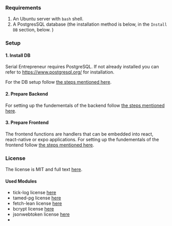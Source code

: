 ### Requirements

1. An Ubuntu server with `bash` shell.
2. A PostgresSQL database (the installation method is below, in the `Install DB` section, below. )


### Setup

#### 1. Install DB

Serial Entrepreneur requires PostgreSQL. If not already installed you can refer to https://www.postgresql.org/ for installation.

For the DB setup follow [the steps mentioned here](./database-setup/README.md).

#### 2. Prepare Backend

For setting up the fundementals of the backend follow [the steps mentioned here](./backend/README.md).

#### 3. Prepare Frontend

The frontend functions are handlers that can be embedded into react, react-native or expo applications. For setting up the fundementals of the frontend follow [the steps mentioned here](./frontend/README.md).

### License

The license is MIT and full text [here](LICENSE).

#### Used Modules

* tick-log license [here](./OtherLicenses/tick-log.txt)
* tamed-pg license [here](./OtherLicenses/tamed-pg.txt)
* fetch-lean license [here](./OtherLicenses/fetch-lean.txt)
* bcrypt license [here](./OtherLicenses/bcrypt.txt)
* jsonwebtoken license [here](./OtherLicenses/jsonwebtoken.txt)
* 
